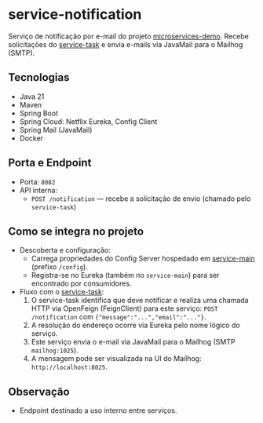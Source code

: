 # service-notification

Serviço de notificação por e-mail do projeto [microservices-demo](https://github.com/Lucas-319/microservices-demo). Recebe solicitações do [service-task](https://github.com/Lucas-319/service-task) e envia e-mails via JavaMail para o Mailhog (SMTP).

## Tecnologias
- Java 21 
- Maven
- Spring Boot
- Spring Cloud: Netflix Eureka, Config Client
- Spring Mail (JavaMail)
- Docker

## Porta e Endpoint
- Porta: `8082`
- API interna:
  - `POST /notification` — recebe a solicitação de envio (chamado pelo `service-task`)

## Como se integra no projeto
- Descoberta e configuração:
  - Carrega propriedades do Config Server hospedado em [service-main](https://github.com/Lucas-319/service-main) (prefixo `/config`).
  - Registra-se no Eureka (também no `service-main`) para ser encontrado por consumidores.
- Fluxo com o [service-task](https://github.com/Lucas-319/service-task):
  1. O service-task identifica que deve notificar e realiza uma chamada HTTP via OpenFeign (FeignClient) para este serviço: `POST /notification` com `{"message":"...","email":"..."}`.
  2. A resolução do endereço ocorre via Eureka pelo nome lógico do serviço.
  3. Este serviço envia o e-mail via JavaMail para o Mailhog (SMTP `mailhog:1025`).
  4. A mensagem pode ser visualizada na UI do Mailhog: `http://localhost:8025`.

## Observação
- Endpoint destinado a uso interno entre serviços.
